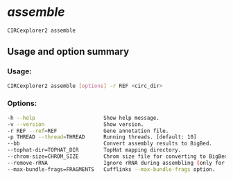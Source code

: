 # *assemble*

`CIRCexplorer2 assemble`

## Usage and option summary

### Usage:

```bash
CIRCexplorer2 assemble [options] -r REF <circ_dir>
```

### Options:

```bash
-h --help                      Show help message.
-v --version                   Show version.
-r REF --ref=REF               Gene annotation file.
-p THREAD --thread=THREAD      Running threads. [default: 10]
--bb                           Convert assembly results to BigBed.
--tophat-dir=TOPHAT_DIR        TopHat mapping directory.
--chrom-size=CHROM_SIZE        Chrom size file for converting to BigBed.
--remove-rRNA                  Ignore rRNA during assembling (only for human hg19).
--max-bundle-frags=FRAGMENTS   Cufflinks --max-bundle-frags option.
```
